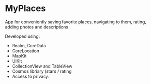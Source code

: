 # MyPlaces

App for conveniently saving favorite places, navigating to them, rating, adding photos and descriptions

Developed using:

- Realm, CoreData
- CoreLocation
- MapKit
- UIKit
- CollectionView and TableView
- Cosmos libriary (stars / rating
- Access to privacy.
